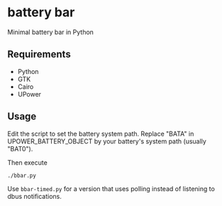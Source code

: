 battery bar
===========

Minimal battery bar in Python

Requirements
------------

* Python
* GTK
* Cairo
* UPower

Usage
-----

Edit the script to set the battery system path. Replace "BATA" in UPOWER_BATTERY_OBJECT by your battery's system path (usually "BAT0").

Then execute
```
./bbar.py
```

Use `bbar-timed.py` for a version that uses polling instead of listening to dbus notifications.
